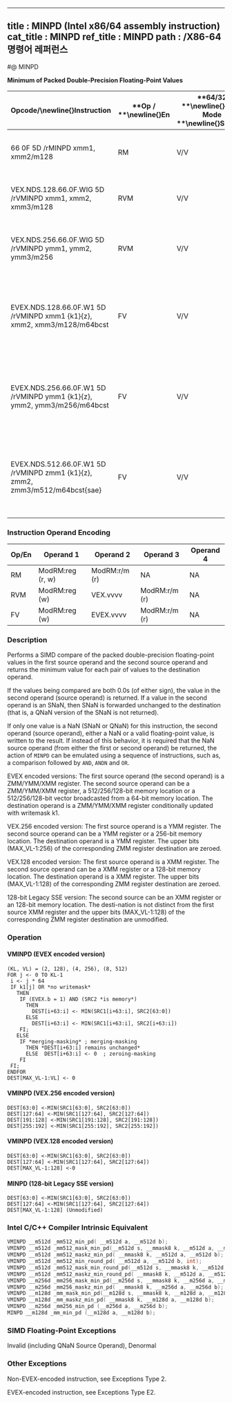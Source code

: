 ----------------------------
title : MINPD (Intel x86/64 assembly instruction)
cat_title : MINPD
ref_title : MINPD
path : /X86-64 명령어 레퍼런스
----------------------------
#@ MINPD

**Minimum of Packed Double-Precision Floating-Point Values**

|**Opcode/**\newline{}**Instruction**|**Op / **\newline{}**En**|**64/32 **\newline{}**bit Mode **\newline{}**Support**|**CPUID **\newline{}**Feature **\newline{}**Flag**|**Description**|
|------------------------------------|-------------------------|------------------------------------------------------|--------------------------------------------------|---------------|
|66 0F 5D /rMINPD xmm1, xmm2/m128|RM|V/V|SSE2|Return the minimum double-precision floating-point values between xmm1 and xmm2/mem |
|VEX.NDS.128.66.0F.WIG 5D /rVMINPD xmm1, xmm2, xmm3/m128|RVM|V/V|AVX|Return the minimum double-precision floating-point values between xmm2 and xmm3/mem. |
|VEX.NDS.256.66.0F.WIG 5D /rVMINPD ymm1, ymm2, ymm3/m256|RVM|V/V|AVX|Return the minimum packed double-precision floating-point values between ymm2 and ymm3/mem.|
|EVEX.NDS.128.66.0F.W1 5D /rVMINPD xmm1 {k1}{z}, xmm2, xmm3/m128/m64bcst|FV|V/V|AVX512VLAVX512F|Return the minimum packed double-precision floating-point values between xmm2 and xmm3/m128/m64bcst and store result in xmm1 subject to writemask k1.|
|EVEX.NDS.256.66.0F.W1 5D /rVMINPD ymm1 {k1}{z}, ymm2, ymm3/m256/m64bcst|FV|V/V|AVX512VLAVX512F|Return the minimum packed double-precision floating-point values between ymm2 and ymm3/m256/m64bcst and store result in ymm1 subject to writemask k1.|
|EVEX.NDS.512.66.0F.W1 5D /rVMINPD zmm1 {k1}{z}, zmm2, zmm3/m512/m64bcst{sae}|FV|V/V|AVX512F|Return the minimum packed double-precision floating-point values between zmm2 and zmm3/m512/m64bcst and store result in zmm1 subject to writemask k1.|
### Instruction Operand Encoding


|Op/En|Operand 1|Operand 2|Operand 3|Operand 4|
|-----|---------|---------|---------|---------|
|RM|ModRM:reg (r, w)|ModRM:r/m (r)|NA|NA|
|RVM|ModRM:reg (w)|VEX.vvvv|ModRM:r/m (r)|NA|
|FV|ModRM:reg (w)|EVEX.vvvv|ModRM:r/m (r)|NA|
### Description


Performs a SIMD compare of the packed double-precision floating-point values in the first source operand and the second source operand and returns the minimum value for each pair of values to the destination operand. 

If the values being compared are both 0.0s (of either sign), the value in the second operand (source operand) is returned. If a value in the second operand is an SNaN, then SNaN is forwarded unchanged to the destination (that is, a QNaN version of the SNaN is not returned). 

If only one value is a NaN (SNaN or QNaN) for this instruction, the second operand (source operand), either a NaN or a valid floating-point value, is written to the result. If instead of this behavior, it is required that the NaN source operand (from either the first or second operand) be returned, the action of `MINPD` can be emulated using a sequence of instructions, such as, a comparison followed by `AND`, `ANDN` and `OR`. 

EVEX encoded versions: The first source operand (the second operand) is a ZMM/YMM/XMM register. The second source operand can be a ZMM/YMM/XMM register, a 512/256/128-bit memory location or a 512/256/128-bit vector broadcasted from a 64-bit memory location. The destination operand is a ZMM/YMM/XMM register conditionally updated with writemask k1.

VEX.256 encoded version: The first source operand is a YMM register. The second source operand can be a YMM register or a 256-bit memory location. The destination operand is a YMM register. The upper bits (MAX_VL-1:256) of the corresponding ZMM register destination are zeroed.

VEX.128 encoded version: The first source operand is a XMM register. The second source operand can be a XMM register or a 128-bit memory location. The destination operand is a XMM register. The upper bits (MAX_VL-1:128) of the corresponding ZMM register destination are zeroed.

128-bit Legacy SSE version: The second source can be an XMM register or an 128-bit memory location. The desti-nation is not distinct from the first source XMM register and the upper bits (MAX_VL-1:128) of the corresponding ZMM register destination are unmodified.


### Operation
#### VMINPD (EVEX encoded version)
```info-verb
(KL, VL) = (2, 128), (4, 256), (8, 512)
FOR j <-  0 TO KL-1
 i <-  j * 64
 IF k1[j] OR *no writemask*
   THEN 
    IF (EVEX.b = 1) AND (SRC2 *is memory*)
      THEN
        DEST[i+63:i] <-  MIN(SRC1[i+63:i], SRC2[63:0])
      ELSE 
        DEST[i+63:i] <-  MIN(SRC1[i+63:i], SRC2[i+63:i])
    FI;
   ELSE 
    IF *merging-masking* ; merging-masking
      THEN *DEST[i+63:i] remains unchanged*
      ELSE  DEST[i+63:i]  <- 0  ; zeroing-masking
    FI
 FI;
ENDFOR
DEST[MAX_VL-1:VL]  <- 0
```
#### VMINPD (VEX.256 encoded version)
```info-verb
DEST[63:0]  <-MIN(SRC1[63:0], SRC2[63:0])
DEST[127:64] <- MIN(SRC1[127:64], SRC2[127:64])
DEST[191:128]  <-MIN(SRC1[191:128], SRC2[191:128])
DEST[255:192] <- MIN(SRC1[255:192], SRC2[255:192])
```
#### VMINPD (VEX.128 encoded version)
```info-verb
DEST[63:0] <- MIN(SRC1[63:0], SRC2[63:0])
DEST[127:64]  <-MIN(SRC1[127:64], SRC2[127:64])
DEST[MAX_VL-1:128]  <-0
```
#### MINPD (128-bit Legacy SSE version)
```info-verb
DEST[63:0]  <-MIN(SRC1[63:0], SRC2[63:0])
DEST[127:64] <- MIN(SRC1[127:64], SRC2[127:64])
DEST[MAX_VL-1:128] (Unmodified)
```

### Intel C/C++ Compiler Intrinsic Equivalent

```cpp
VMINPD __m512d _mm512_min_pd( __m512d a, __m512d b);
VMINPD __m512d _mm512_mask_min_pd(__m512d s, __mmask8 k, __m512d a, __m512d b);
VMINPD __m512d _mm512_maskz_min_pd( __mmask8 k, __m512d a, __m512d b);
VMINPD __m512d _mm512_min_round_pd( __m512d a, __m512d b, int);
VMINPD __m512d _mm512_mask_min_round_pd(__m512d s, __mmask8 k, __m512d a, __m512d b, int);
VMINPD __m512d _mm512_maskz_min_round_pd( __mmask8 k, __m512d a, __m512d b, int);
VMINPD __m256d _mm256_mask_min_pd(__m256d s, __mmask8 k, __m256d a, __m256d b);
VMINPD __m256d _mm256_maskz_min_pd( __mmask8 k, __m256d a, __m256d b);
VMINPD __m128d _mm_mask_min_pd(__m128d s, __mmask8 k, __m128d a, __m128d b);
VMINPD __m128d _mm_maskz_min_pd( __mmask8 k, __m128d a, __m128d b);
VMINPD __m256d _mm256_min_pd (__m256d a, __m256d b);
MINPD __m128d _mm_min_pd (__m128d a, __m128d b);
```
### SIMD Floating-Point Exceptions


Invalid (including QNaN Source Operand), Denormal

### Other Exceptions


Non-EVEX-encoded instruction, see Exceptions Type 2.

EVEX-encoded instruction, see Exceptions Type E2.

